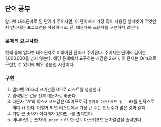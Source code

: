 ## 단어 공부

알파벳 대소문자로 된 단어가 주어지면, 이 단어에서 가장 많이 사용된 알파벳이 무엇인지 알아내는 프로그램을 작성하시오. 단, 대문자와 소문자를 구분하지 않는다.

### 문제의 요구사항

첫째 줄에 알파벳 대소문자로 이루어진 단어가 주어진다. 주어지는 단어의 길이는 1,000,000을 넘지 않는다.
해당 문제에서 요구하는 시간은 2초다.
이 문제는 O(n)으로 구현할 수 있기에 매우 충분한 시간이다.

### 구현

1. 알파벳 26자리 크기만큼 0으로 리스트를 생성한다.
2. 입력받은 값을 전부 대문자로 바꾼다.
3. 대문자 "A"의 아스키코드값은 65이므로 각 `문자의 아스키코드 값 - 65`를 인덱스로 하여 **`+1`** 한다. 이렇게 되면 리스트에서 가장 큰 수는 빈도수가 많은 것과 같다.
4. 가장 큰 숫자가 여러개가 있다면 `?`를 출력한다.
5. 아니라면 큰 숫자의 `index + 65` 한 값의 아스키코드 문자열값을 출력한다.
